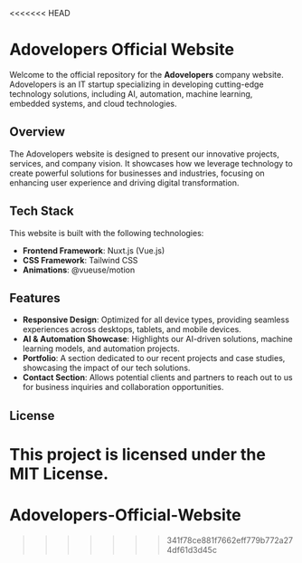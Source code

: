 <<<<<<< HEAD
# Adovelopers Official Website

Welcome to the official repository for the **Adovelopers** company website. Adovelopers is an IT startup specializing in developing cutting-edge technology solutions, including AI, automation, machine learning, embedded systems, and cloud technologies.

## Overview

The Adovelopers website is designed to present our innovative projects, services, and company vision. It showcases how we leverage technology to create powerful solutions for businesses and industries, focusing on enhancing user experience and driving digital transformation.

## Tech Stack

This website is built with the following technologies:
- **Frontend Framework**: Nuxt.js (Vue.js)
- **CSS Framework**: Tailwind CSS
- **Animations**: @vueuse/motion

## Features

- **Responsive Design**: Optimized for all device types, providing seamless experiences across desktops, tablets, and mobile devices.
- **AI & Automation Showcase**: Highlights our AI-driven solutions, machine learning models, and automation projects.
- **Portfolio**: A section dedicated to our recent projects and case studies, showcasing the impact of our tech solutions.
- **Contact Section**: Allows potential clients and partners to reach out to us for business inquiries and collaboration opportunities.

## License

This project is licensed under the MIT License.
=======
# Adovelopers-Official-Website
>>>>>>> 341f78ce881f7662eff779b772a274df61d3d45c
